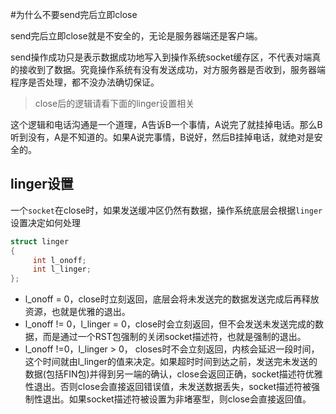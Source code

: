#为什么不要send完后立即close

send完后立即close就是不安全的，无论是服务器端还是客户端。

send操作成功只是表示数据成功地写入到操作系统socket缓存区，不代表对端真的接收到了数据。究竟操作系统有没有发送成功，对方服务器是否收到，服务器端程序是否处理，都不没办法确切保证。

> close后的逻辑请看下面的linger设置相关

这个逻辑和电话沟通是一个道理，A告诉B一个事情，A说完了就挂掉电话。那么B听到没有，A是不知道的。如果A说完事情，B说好，然后B挂掉电话，就绝对是安全的。

linger设置
----
一个`socket`在close时，如果发送缓冲区仍然有数据，操作系统底层会根据`linger`设置决定如何处理
```c
struct linger
{
     int l_onoff;
     int l_linger;
};
```
* l_onoff = 0，close时立刻返回，底层会将未发送完的数据发送完成后再释放资源，也就是优雅的退出。
* l_onoff != 0，l_linger = 0，close时会立刻返回，但不会发送未发送完成的数据，而是通过一个RST包强制的关闭socket描述符，也就是强制的退出。
* l_onoff !=0，l_linger > 0， closes时不会立刻返回，内核会延迟一段时间，这个时间就由l_linger的值来决定。如果超时时间到达之前，发送完未发送的数据(包括FIN包)并得到另一端的确认，close会返回正确，socket描述符优雅性退出。否则close会直接返回错误值，未发送数据丢失，socket描述符被强制性退出。如果socket描述符被设置为非堵塞型，则close会直接返回值。

